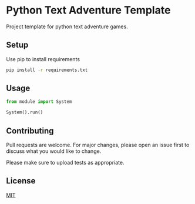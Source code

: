 # Python Text Adventure Template

Project template for python text adventure games.

## Setup

Use pip to install requirements

```bash
pip install -r requirements.txt
```

## Usage

```python
from module import System

System().run()
```

## Contributing
Pull requests are welcome. For major changes, please open an issue first to discuss what you would like to change.

Please make sure to upload tests as appropriate.

## License
[MIT](https://choosealicense.com/licenses/mit/)
